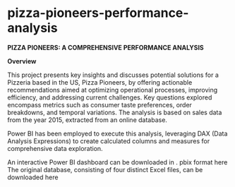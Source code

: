 # pizza-pioneers-performance-analysis
**PIZZA PIONEERS: A COMPREHENSIVE PERFORMANCE ANALYSIS**

**Overview**

This project presents key insights and discusses potential solutions for a Pizzeria based in the US, Pizza Pioneers, by offering actionable recommendations aimed at optimizing operational processes, improving efficiency, and addressing current challenges. Key questions explored encompass metrics such as consumer taste preferences, order breakdowns, and temporal variations.
The analysis is based on sales data from the year 2015, extracted from an online database.

Power BI has been employed to execute this analysis, leveraging DAX (Data Analysis Expressions) to create calculated columns and measures for comprehensive data exploration.

An interactive Power BI dashboard can be downloaded in . pbix format here
The original database, consisting of four distinct Excel files, can be downloaded here

